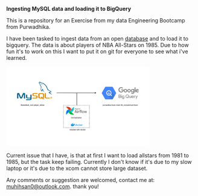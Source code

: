 **Ingesting MySQL data and loading it to BigQuery**

This is a repository for an Exercise from my data Engineering Bootcamp from Purwadhika.

I have been tasked to ingest data from an open [database](https://relational-data.org/dataset/BasketballMen) and to load it to bigquery. The data is about players of NBA All-Stars on 1985. Due to how fun it's to work on this I want to put it on git for everyone to see what i've learned.

<img src="assets/meet39.png" style="width:75%">

Current issue that I have, is that at first I want to load allstars from 1981 to 1985, but the task keep failing. Currently I don't know if it's due to my slow laptop or it's due to the xcom cannot store large dataset. 

Any comments or suggestion are welcomed, contact me at: muhihsan0@outlook.com. thank you!
